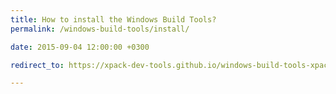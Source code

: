 ```yaml
---
title: How to install the Windows Build Tools?
permalink: /windows-build-tools/install/

date: 2015-09-04 12:00:00 +0300

redirect_to: https://xpack-dev-tools.github.io/windows-build-tools-xpack/docs/install/

---
```

